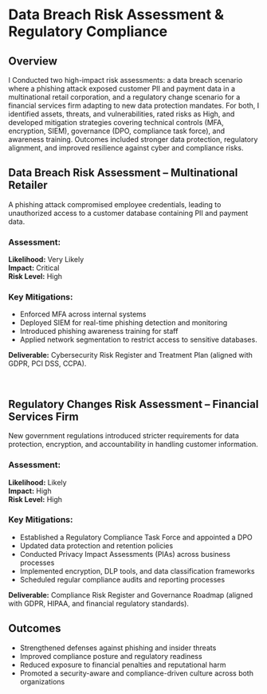 <h1>Data Breach Risk Assessment & Regulatory Compliance</h1>

<h2>Overview</h2>
I Conducted two high-impact risk assessments: a data breach scenario where a phishing attack exposed customer PII and payment data in a multinational retail corporation, and a regulatory change scenario for a financial services firm adapting to new data protection mandates. For both, I identified assets, threats, and vulnerabilities, rated risks as High, and developed mitigation strategies covering technical controls (MFA, encryption, SIEM), governance (DPO, compliance task force), and awareness training. Outcomes included stronger data protection, regulatory alignment, and improved resilience against cyber and compliance risks.

<h2> Data Breach Risk Assessment – Multinational Retailer</h2>

A phishing attack compromised employee credentials, leading to unauthorized access to a customer database containing PII and payment data.

### Assessment:<br>
**Likelihood:** Very Likely<br>
**Impact:** Critical<br>
**Risk Level:** High

### Key Mitigations:<br>
- Enforced MFA across internal systems<br>
- Deployed SIEM for real-time phishing detection and monitoring<br>
- Introduced phishing awareness training for staff<br>
- Applied network segmentation to restrict access to sensitive databases.

**Deliverable:** Cybersecurity Risk Register and Treatment Plan (aligned with GDPR, PCI DSS, CCPA).  

<br />

<h2> Regulatory Changes Risk Assessment – Financial Services Firm</h2>

New government regulations introduced stricter requirements for data protection, encryption, and accountability in handling customer information.

### Assessment:
**Likelihood:** Likely<br>
**Impact:** High<br>
**Risk Level:** High<br>

### Key Mitigations:
- Established a Regulatory Compliance Task Force and appointed a DPO<br>
- Updated data protection and retention policies<br>
- Conducted Privacy Impact Assessments (PIAs) across business processes<br>
- Implemented encryption, DLP tools, and data classification frameworks<br>
- Scheduled regular compliance audits and reporting processes

**Deliverable:** Compliance Risk Register and Governance Roadmap (aligned with GDPR, HIPAA, and financial regulatory standards).

<h2>Outcomes </h2>

- Strengthened defenses against phishing and insider threats<br>
- Improved compliance posture and regulatory readiness<br>
- Reduced exposure to financial penalties and reputational harm<br>
- Promoted a security-aware and compliance-driven culture across both organizations<br>






<!--
 ```diff
- text in red
+ text in green
! text in orange
# text in gray
@@ text in purple (and bold)@@
```
--!>
